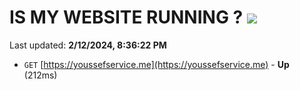 # IS MY WEBSITE RUNNING ? [![](https://img.shields.io/static/v1?label=Sponsor&message=%E2%9D%A4&logo=GitHub&color=%23fe8e86)](https://github.com/sponsors/<username>)

Last updated: **2/12/2024, 8:36:22 PM**

- `GET` [https://youssefservice.me](https://youssefservice.me) - **Up** (212ms)
